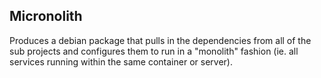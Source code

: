 Micronolith
---

Produces a debian package that pulls in the dependencies from all of the sub projects and configures them to run in a "monolith" fashion (ie. all services running within the same container or server).
